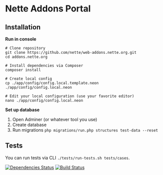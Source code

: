 Nette Addons Portal
===================


Installation
------------

**Run in console**

```
# Clone repository
git clone https://github.com/nette/web-addons.nette.org.git
cd addons.nette.org

# Install dependencies via Composer
composer install

# Create local config
cp ./app/config/config.local.template.neon ./app/config/config.local.neon

# Edit your local configuration (use your favorite editor)
nano ./app/config/config.local.neon
```

**Set up database**

1. Open Adminer (or whatever tool you use)
2. Create database
3. Run migrations `php migrations/run.php structures test-data --reset`


Tests
-----
You can run tests via CLI `./tests/run-tests.sh tests/cases`.

[![Dependencies Status](https://www.versioneye.com/user/projects/5356938ffe0d078a76000257/badge.png)](https://www.versioneye.com/user/projects/5356938ffe0d078a76000257)
[![Build Status](https://travis-ci.org/nette/web-addons.nette.org.png?branch=master)](https://travis-ci.org/nette/web-addons.nette.org)
